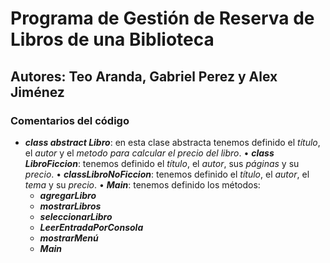 # Programa de Gestión de Reserva de Libros de una Biblioteca 
## Autores: Teo Aranda, Gabriel Perez y Alex Jiménez
### Comentarios del código
- **_class abstract Libro_**: en esta clase abstracta tenemos definido el _título_, el _autor_ y el _metodo para calcular el precio del libro_.
• **_class LibroFiccion_**: tenemos definido el _título_, el _autor_, sus _páginas_ y su _precio_.
• **_classLibroNoFiccion_**: tenemos definido el _título_, el _autor_, el _tema_ y su _precio_.
• **_Main_**: tenemos definido los métodos:
    - **_agregarLibro_**
    - **_mostrarLibros_**
    - **_seleccionarLibro_**
    - **_LeerEntradaPorConsola_**
    - **_mostrarMenú_**
    - **_Main_** 
